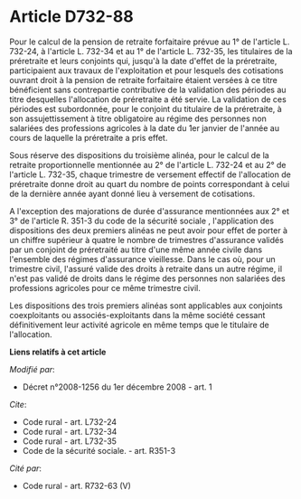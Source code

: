 # Article D732-88

Pour le calcul de la pension de retraite forfaitaire prévue au 1° de l'article L. 732-24, à l'article L. 732-34 et au 1° de
l'article L. 732-35, les titulaires de la préretraite et leurs conjoints qui, jusqu'à la date d'effet de la préretraite,
participaient aux travaux de l'exploitation et pour lesquels des cotisations ouvrant droit à la pension de retraite
forfaitaire étaient versées à ce titre bénéficient sans contrepartie contributive de la validation des périodes au titre
desquelles l'allocation de préretraite a été servie. La validation de ces périodes est subordonnée, pour le conjoint du
titulaire de la préretraite, à son assujettissement à titre obligatoire au régime des personnes non salariées des professions
agricoles à la date du 1er janvier de l'année au cours de laquelle la préretraite a pris effet. 

Sous réserve des dispositions du troisième alinéa, pour le calcul de la retraite proportionnelle mentionnée au 2° de
l'article L. 732-24 et au 2° de l'article L. 732-35, chaque trimestre de versement effectif de l'allocation de préretraite
donne droit au quart du nombre de points correspondant à celui de la dernière année ayant donné lieu à versement de
cotisations.

A l'exception des majorations de durée d'assurance mentionnées aux 2° et 3° de l'article R. 351-3 du code de la sécurité
sociale
, l'application des dispositions des deux premiers alinéas ne peut avoir pour effet de porter à un chiffre supérieur à quatre
le nombre de trimestres d'assurance validés par un conjoint de préretraité au titre d'une même année civile dans l'ensemble
des régimes d'assurance vieillesse. Dans le cas où, pour un trimestre civil, l'assuré valide des droits à retraite dans un
autre régime, il n'est pas validé de droits dans le régime des personnes non salariées des professions agricoles pour ce même
trimestre civil. 

Les dispositions des trois premiers alinéas sont applicables aux conjoints coexploitants ou associés-exploitants dans la même
société cessant définitivement leur activité agricole en même temps que le titulaire de l'allocation.

**Liens relatifs à cet article**

_Modifié par_:

  - Décret n°2008-1256 du 1er décembre 2008 - art. 1

_Cite_:

  - Code rural - art. L732-24
  - Code rural - art. L732-34
  - Code rural - art. L732-35
  - Code de la sécurité sociale. - art. R351-3

_Cité par_:

  - Code rural - art. R732-63 (V)
